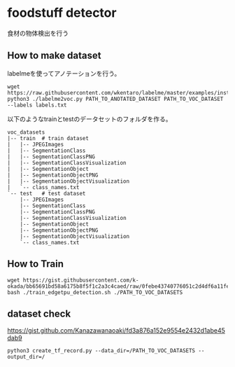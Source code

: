 # foodstuff detector
食材の物体検出を行う


## How to make dataset
labelmeを使ってアノテーションを行う。

```
wget https://raw.githubusercontent.com/wkentaro/labelme/master/examples/instance_segmentation/labelme2voc.py
python3 ./labelme2voc.py PATH_TO_ANOTATED_DATASET PATH_TO_VOC_DATASET --labels labels.txt
```
以下のようなtrainとtestのデータセットのフォルダを作る。
```
voc_datasets
|-- train  # train dataset
|   |-- JPEGImages
|   |-- SegmentationClass
|   |-- SegmentationClassPNG
|   |-- SegmentationClassVisualization
|   |-- SegmentationObject
|   |-- SegmentationObjectPNG
|   |-- SegmentationObjectVisualization
|   `-- class_names.txt
`-- test   # test dataset
    |-- JPEGImages
    |-- SegmentationClass
    |-- SegmentationClassPNG
    |-- SegmentationClassVisualization
    |-- SegmentationObject
    |-- SegmentationObjectPNG
    |-- SegmentationObjectVisualization
    `-- class_names.txt
```

## How to Train
```
wget https://gist.githubusercontent.com/k-okada/bb65691bd58a6175b8f5f1c2a3c4caed/raw/0febe43740776051c2d4df6a11feaade9288320c/train_edgetpu_detection.sh
bash ./train_edgetpu_detection.sh ./PATH_TO_VOC_DATASETS
```

## dataset check
https://gist.github.com/Kanazawanaoaki/fd3a876a152e9554e2432d1abe45dab9
```
python3 create_tf_record.py --data_dir=/PATH_TO_VOC_DATASETS --output_dir=/
```
